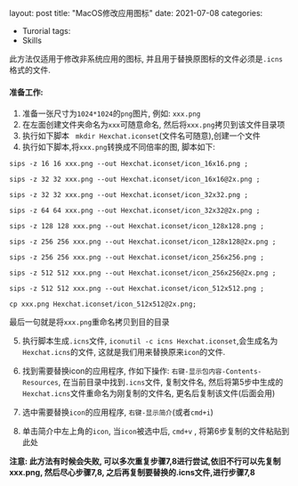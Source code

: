 layout: post
title:  "MacOS修改应用图标"
date:   2021-07-08
categories:

 - Turorial
tags:
 - Skills



此方法仅适用于修改非系统应用的图标, 并且用于替换原图标的文件必须是`.icns`格式的文件.

#### 准备工作:

1. 准备一张尺寸为`1024*1024`的`png`图片, 例如: `xxx.png`
2. 在左面创建文件夹命名为`xxx`可随意命名, 然后将`xxx.png`拷贝到该文件目录项
3. 执行如下脚本 ` mkdir Hexchat.iconset`(文件名可随意),创建一个文件
4. 执行如下脚本,将`xxx.png`转换成不同倍率的图, 脚本如下:

```
sips -z 16 16 xxx.png --out Hexchat.iconset/icon_16x16.png ;

sips -z 32 32 xxx.png --out Hexchat.iconset/icon_16x16@2x.png ;

sips -z 32 32 xxx.png --out Hexchat.iconset/icon_32x32.png ;

sips -z 64 64 xxx.png --out Hexchat.iconset/icon_32x32@2x.png ;

sips -z 128 128 xxx.png --out Hexchat.iconset/icon_128x128.png ;

sips -z 256 256 xxx.png --out Hexchat.iconset/icon_128x128@2x.png ;

sips -z 256 256 xxx.png --out Hexchat.iconset/icon_256x256.png ;

sips -z 512 512 xxx.png --out Hexchat.iconset/icon_256x256@2x.png ;

sips -z 512 512 xxx.png --out Hexchat.iconset/icon_512x512.png ;

cp xxx.png Hexchat.iconset/icon_512x512@2x.png;
```

最后一句就是将`xxx.png`重命名拷贝到目的目录

5. 执行脚本生成`.icns`文件, `iconutil -c icns Hexchat.iconset`,会生成名为`Hexchat.icns`的文件, 这就是我们用来替换原来`icon`的文件.

6. 找到需要替换icon的应用程序, 作如下操作: `右键-显示包内容-Contents-Resources`, 在当前目录中找到`.icns`文件, 复制文件名, 然后将第5步中生成的`Hexchat.icns`文件重命名为刚复制的文件名, 更名后复制该文件(后面会用)

7. 选中需要替换`icon`的应用程序, `右键-显示简介`(或者`cmd+i`)

8. 单击简介中左上角的`icon`, 当`icon`被选中后, `cmd+v` , 将第6步复制的文件粘贴到此处

   

**注意: 此方法有时候会失败, 可以多次重复步骤7,8进行尝试,依旧不行可以先复制xxx.png, 然后尽心步骤7,8, 之后再复制要替换的.icns文件,进行步骤7,8**
